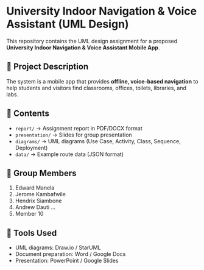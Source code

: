 # University Indoor Navigation & Voice Assistant (UML Design)

This repository contains the UML design assignment for a proposed **University Indoor Navigation & Voice Assistant Mobile App**.

## 📌 Project Description
The system is a mobile app that provides **offline, voice-based navigation** to help students and visitors find classrooms, offices, toilets, libraries, and labs.

## 📂 Contents
- `report/` → Assignment report in PDF/DOCX format  
- `presentation/` → Slides for group presentation  
- `diagrams/` → UML diagrams (Use Case, Activity, Class, Sequence, Deployment)  
- `data/` → Example route data (JSON format)

## 👥 Group Members
1. Edward Manela
2. Jerome Kambafwile
3. Hendrix Siambone
4. Andrew Dauti 
...
10. Member 10

## 🚀 Tools Used
- UML diagrams: Draw.io / StarUML  
- Document preparation: Word / Google Docs  
- Presentation: PowerPoint / Google Slides  

